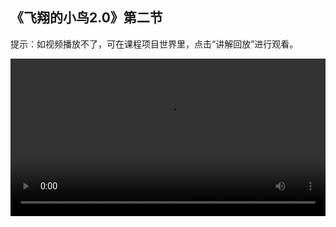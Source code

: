 ## 《飞翔的小鸟2.0》第二节
 
提示：如视频播放不了，可在课程项目世界里，点击“讲解回放”进行观看。
 
<video width="100%" controls controlslist="nodownload nofullscreen noremoteplayback" disablePictureInPicture>
  <source src="https://api.keepwork.com/ts-storage/siteFiles/21823/raw#飞翔的小鸟2.0_L2.webm" type="video/webm" />
  <source src="https://api.keepwork.com/ts-storage/siteFiles/21822/raw#飞翔的小鸟2.0_L2.mp4" type="video/mp4" />
   
  你的浏览器不支持播放
</video>
<style>
video::-webkit-media-controls-fullscreen-button { display: none; } 
</style>


### 步骤一

上节课，我们已经实现了编程控制小鸟飞行
这节课，我们来编写检测碰撞的程序
小鸟在飞行的过程中碰到任何方块，都会提示游戏失败
场景中放置了一组代码方块和电影方块
这是我们上节课学习的控制小鸟飞行的系统
在旁边，我们新建一个代码方块来编写检测碰撞的代码
打开代码方块，切换到图块编辑模式
在控制项下拖入【永远重复】和【如果那么】指令
【如果那么】指令是条件判断语句
如果这里的条件成立，则执行这里面包含的所有程序
如果这里的条件不成立，则会按照程序执行顺序继续执行下面的程序
接着，在感知项下拖入【是否碰到方块】指令
【是否碰到方块】指令可以感知场景中所有方块
如果想要感知某个具体的方块或者角色
那么只需要将后面的参数修改为对应方块的id或者角色名称即可
这里我们希望小鸟碰到场景中任何的方块都会提示失败，所以我们不做修改
接着在外观项下拖入【提示文字】指令
修改内容为：你输了，再来一局吧
如果玩家已经失败了，我们需要让游戏重新启动
所以我们在控制项下拖入【重新开始】指令
【重新开始】指令会让互相连接的所有代码方块的程序全部重新运行
点击运行，我们来看看效果
按下A键让小鸟往左飞
按下D键让小鸟往右飞
可以看到，当小鸟碰到任何一种方块都会提示失败，并且游戏重新开始

### 步骤二

在上一小节中，我们实现了小鸟碰到方块游戏失败的效果
这一小节，我们实现小鸟碰到红色的蛋就会变大的效果
首先，点击E键，打开工具栏，在工具子标签下找到活动模型
在物品分类下选择红色的蛋，把蛋放置在合适位置上
鼠标右键选中蛋，点击属性
在自定义标签这里，给蛋取个标签名为：egg
名字取好后，点击确定
接着我们在场景中再复制一个蛋出来
按住Ctrl键，鼠标指向蛋后拖动鼠标即可快速复制一个蛋出来
鼠标右键选中蛋，打开属性面板
可以看到这个复制出来的蛋，自定义标签也是：egg
因此场景中这两个蛋都同属于一个标签组类别：egg
在Paracraft中，同属于一个标签组的活动模型
可以以标签组名字作为检测对象被感知检测到
具体如何使用我们接着往下看
打开代码方块，复制这段代码
这里输入蛋所属的标签组的名字：@egg
这里务必注意格式，标签组名字前面一定要加：@
然后，修改提示文字内容为：小鸟变大了
删掉这条【重新开始】指令
在外观项下拖入【放缩百分之】指令
【放缩百分之】指令可以让当前角色放大或者缩小
我们把参数改为5
点击运行，可以看到当小鸟碰到第一个蛋时候，变大了
当碰到第二个蛋的时候，也变大了
你可以在场景的不同地方放置更多的蛋
只要同属于一个标签组的蛋
都可以被我们写的程序感知检测到
快去试试吧

### 步骤三

这一小节，我们实现小鸟碰到光圈会获得加速的效果
点击E键，打开工具栏
在工具子标签下找到活动模型
在特效分类下选择火法阵，把火法阵放置到合适位置上
鼠标右键选中火法阵，点击属性
在自定义标签这里，给火法阵取个标签名为：fire
名字取好后，点击确定
接着复制这段代码
这里修改为@fire
提示文字内容改为：小鸟获得临时加速
删掉这条指令
在运动项下拖入【位移】指令，将代表X轴方向的参数改为-5
点击运行
可以看到，当小鸟碰到火法阵的时候，获得了一个临时加速效果
最后，我们设置一个检测通关成功的碰撞效果
点击活动模型，在特效分类下选择红色飞龙之心
把红色飞龙之心放置在合适位置上
鼠标右键选中红色飞龙之心，点击属性
在自定义标签这里，给红色飞龙之心取个标签名为：heart
点击确定
打开代码方块，复制这段代码
这里修改为@heart
提示文字内容改为：恭喜通关
删掉这条指令
在控制项下拖入【结束程序】指令
再拖入【等待1秒】，修改为0.01秒
点击运行
可以看到，当小鸟碰到heart的时候
提示恭喜通关，程序结束
你可以把检测通关成功的碰撞物放到游戏路线的最后
这样只有当玩家碰到这个碰撞物才会提示游戏通关成功
好啦，你也来设置更多好玩的碰撞效果吧